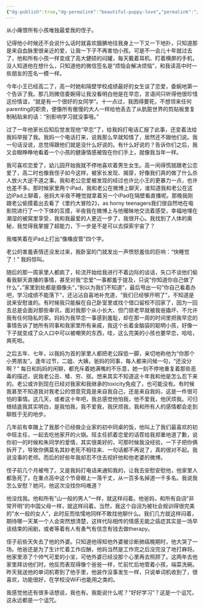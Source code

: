 ```yaml
---
{"dg-publish":true,"dg-permalink":"beautiful-puppy-love","permalink":"/beautiful-puppy-love/"}
---
```



从小痛恨所有小孩唯独最爱我的侄子。

记得他小时候还不会说什么话时就喜欢腼腆地往我身上一下又一下地扑，只知道那是来自血脉里很亲近的爱，让我一下子不再害怕小孩。可是不一会儿十年就过去了，他和所有小孩一样变成了高大健硕的闷罐，每天戴着耳机、盯着横屏的手机，没人知道他在想什么，只知道他的微信签名是“烦恼会解决烦恼”，和我读高中时一些朋友的签名一模一样。

今年小王已经高二了，高一时她和隔壁学校成绩最好的女生谈了恋爱，委婉地第一个告诉了我。那几则微信委婉得让我没看明白他是在早恋，言语间只听得他很珍惜这份情谊，“就是有一个很好的女同学”。十一点过，我困得要死，不想领来任何parenting的职责，便像所有傲慢的大人一样给他丢去了从肮脏世界的剪贴板里复制粘贴来的话：“别影响学习就没事哦。”

过了一年他家长后知后觉发现他“早恋”了，给我妈打电话汇报了此事，还变着法给我妈举报了我。我妈一个电话打来，说我那么早就知情了，居然还不跟他们说。我一句话没说，总觉得跟他们就是没什么好说的。有什么好说的？告诉你们之后，我又会眼睁睁地看着一个小孩的健康情感被毁在你们手上，就像我当年一样。

我可喜欢恋爱了，幼儿园开始我就不停地喜欢着男生女生。高一闲得慌就跟老公恋爱了，高二时也像我侄子如今这样，被家长发现、揭穿，好像我们真的做了什么杀人放火大逆不道之事。我和老公恋爱被发现的经过也许比小王的更暴力一点，也许也差不多。那时候家里两个iPad，我和老公在微博上聊天，谁知道我和老公在这边iPad上聊着，爸妈大半夜不睡觉就拿着另一个iPad在隔壁看直播呢。那晚我刚跟老公偷摸着出去看了《里约大冒险2》，as horny teenagers我们很自然地在电影院进行了一个下体的互摸，半夜我在微博上与他暧昧地交流着感受，幸福地埋在潮湿的被窝里享受，我和我最爱的人更近一步了，我很开心。我找到了人体的奥秘，我觉得我掌握了超能力，下一步是不是可以去探索宇宙了？

我嗤笑着在iPad上打出“像橡皮管”四个字。

老公的害羞表情还没发过来，我卧室的门就发出一声愤怒羞怯的巨响：“快睡觉了！” 我妈惊叫。

随后的那一周家里人都疯了，轮流开始给我进行不着边际的谈话，矢口不谈他们偷看我聊天直播的事情，甚至对我“恋爱“一事都羞于提及，只说”你知道你自己做了什么“，”家里到处都是摄像头“，”别以为我们不知道“，最后甩出一句”你自己看着办吧，学习成绩不能落下“，还沾沾自喜地补充道，“我们已经够开明了”，不知道是说来安慰谁的。有时候我只能躲在自己卧室里或找个借口留校不回家了，因为一回去总是会面对那些审讯，面对我那个从小长大、但门锁老早就被我爸撬坏、不允许我有任何隐私的家。妈妈为我早恋一事感到羞耻，却在那一周的时间里把我早恋的事情告诉了她所有同事和我家里所有亲戚，我这个长着金脑袋的聪明小孩，好像一下子就变成了众人口中可以被嘲笑的东西，哇，这么完美的小孩也要早恋，哈哈，爽死啦。

之后五年、七年，以我妈为首的家里人都把老公踩低一脚，亲切地称他为“你那个小男朋友”。逢年过节，二姐、大姨，爸妈的同事，每人都来问候一句，“还没分啊？” 每日和妈妈的闲聊，都充斥着她满嘴的不乐意，她一刻不停地重复着那些恶毒的描述，说我老公丑、矮、穷、抠。想来其实不知道这十年我和他是怎么忍下来的。老公或许到现在已经对我家和我继承的toxicity免疫了，也可能没有。有时候我甚至不知道我对我老公的恨意究竟是来自我自己，还是来自我妈，这是一件很可怕的事情。这几天，或者这十年吧，我总感觉他怕我，他不爱我，他厌烦我。可归根结底我其实明白，是我怕我，我不爱我，我厌烦我，我和所有人的感情都会走到聊胜于无的地步。

几年前有幸蹭上了我那个已经做企业家的初中同桌的饭，他叫上了我们最喜欢的初中班主任，一起去吃他家开的火锅。班主任抓着恋爱的话茬给我郑重地道了歉，说你初一的时候和朱同学的爱情，其实很美好的，可那时候我没经验，一下子把你俩拆开了，导致你俩莫名其妙老死不相往来、一句话都不再说了，真的很对不起。我说没事的老师。而后的好些年我却忍不住去视奸他和他老婆的微博。

侄子前几个月被甩了。又是我妈打电话来通知我的，让我去安慰安慰他，他家里人都急死了，在重点高中这个节骨眼上一落千丈，从一百多名掉道一千多名。我说我怎么安慰？她问，他这次没找你吗难道？

他没找我。他和所有”山一般的男人“一样，就这样闷着。他爸妈，和所有自诩“非常开明”的中国父母一样，就这样闷着。当然，我这个自诩为被社会规训得很完美的”水一般的女人“，此时反而怯懦地同样不敢找他聊什么。我们几方就这样闷着，期待哪一天某一个人会突然想清楚，这样代际相传的情感无能之癌症其实是一场早该结束的闹剧，或者等着有人有勇气有信念有钱去做therapy。

侄子前些天失去了他的外婆。只知道他得知他外婆被诊断肺癌晚期时，他大哭了一场。他爸还是为了生计忙着工作应酬，他妈当然是工作完之后没完没了地打麻将。他家里添了个帅气可爱的小宝，可他外婆已经没那个心里再去照顾了。这两年去他家里拜访他们时，他反而表现得像个爸爸一样，忙前忙后地管着小孩，端菜洗碗。昨天我送他的单词机寄到了他手里，他装作没事发生一样，只说单词机收到了，很喜欢，功能很好，在学校没WiFi也能用之类的。

我感觉他还有很多话想说，我也有。我能说什么呢？“好好学习”？这是一个诅咒，这永远都是一个诅咒。